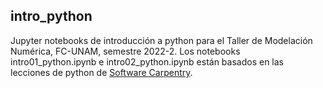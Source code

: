 ## intro_python

Jupyter notebooks de introducción a python para el Taller de Modelación Numérica, FC-UNAM, semestre 2022-2. Los notebooks intro01_python.ipynb e intro02_python.ipynb están basados en las lecciones de python de [Software Carpentry](https://softwarecarpentry.com).

